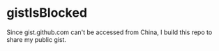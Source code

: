 # gistIsBlocked
Since gist.github.com can't be accessed from China, I build this repo to share my public gist.
